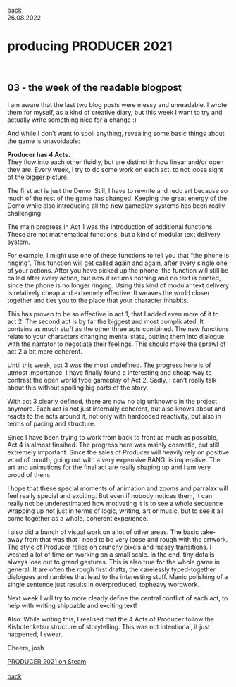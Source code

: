 [back](thinking)<br>
26.08.2022
<h1>producing PRODUCER 2021</h1><br>
<h2>03 - the week of the readable blogpost</h2>
I am aware that the last two blog posts were messy and unreadable. 
I wrote them for myself, as a kind of creative diary, but this week I want to try and actually write something nice for a change :)

And while I don’t want to spoil anything, revealing some basic things about the game is unavoidable:

**Producer has 4 Acts.**<br>
They flow into each other fluidly, but are distinct in how linear and/or open they are. Every week, I try to do some work on each act, to not loose sight of the bigger picture.

The first act is just the Demo. Still, I have to rewrite and redo art because so much of the rest of the game has changed. Keeping the great energy of the Demo while also introducing all the new gameplay systems has been really challenging. 

The main progress in Act 1 was the introduction of additional functions. These are not mathematical functions, but a kind of modular text delivery system.

For example, I might use one of these functions to tell you that “the phone is ringing”. This function will get called again and again, after every single one of your actions. After you have picked up the phone, the function will still be called after every action, but now it returns nothing and no text is printed, since the phone is no longer ringing.
Using this kind of modular text delivery is relatively cheap and extremely effective. It weaves the world closer together and ties you to the place that your character inhabits.

This has proven to be so effective in act 1, that I added even more of it to act 2. 
The second act is by far the biggest and most complicated. It contains as much stuff as the other three acts combined. The new functions relate to your characters changing mental state, putting them into dialogue with the narrator to negotiate their feelings. This should make the sprawl of act 2 a bit more coherent.

Until this week, act 3 was the most undefined. The progress here is of utmost importance. I have finally found a interesting and cheap way to contrast the open world type gameplay of Act 2. Sadly, I can’t really talk about this without spoiling big parts of the story.

With act 3 clearly defined, there are now no big unknowns in the project anymore. Each act is not just internally coherent, but also knows about and reacts to the acts around it, not only with hardcoded reactivity, but also in terms of pacing and structure.

Since I have been trying to work from back to front as much as possible, Act 4 is almost finsihed. The progress here was mainly cosmetic, but still extremely important. 
Since the sales of Producer will heavily rely on positive word of mouth, going out with a very expensive BANG! is imperative. The art and animations for the final act are really shaping up and I am very proud of them.

I hope that these special moments of animation and zooms and parralax will feel really special and exciting. But even if nobody notices them, it can really not be underestimated how motivating it is to see a whole sequence wrapping up not just in terms of logic, writing, art or music, but to see it all come together as a whole, coherent experience.

I also did a bunch of visual work on a lot of other areas. The basic take-away from that was that I need to be very loose and rough with the artwork. The style of Producer relies on crunchy pixels and messy transitions. I wasted a lot of time on working on a small scale. In the end, tiny details always lose out to grand gestures. This is also true for the whole game in general. 
It are often the rough first drafts, the carelessly typed-together dialogues and rambles that lead to the interesting stuff. Manic polishing of a single sentence just results in overproduced, topheavy wordwork.

Next week I will try to more clearly define the central conflict of each act, to help with writing shippable and exciting text!

Also: While writing this, I realised that the 4 Acts of Producer follow the Kishotenketsu structure of storytelling. This was not intentional, it just happened, I swear.

Cheers,
josh


<a href="https://store.steampowered.com/app/1667320/PRODUCER_2021/?beta=1" target="_blank">PRODUCER 2021 on Steam</a><br>
<br>
[back](thinking)
